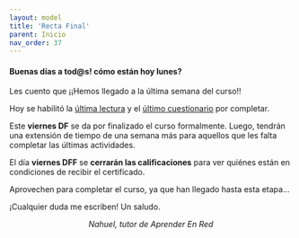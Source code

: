 ```yaml
---
layout: model
title: 'Recta Final'
parent: Inicio
nav_order: 37
---
```


<h4>Buenas días a tod@s! cómo están hoy lunes?</h4>
<p>Les cuento que ¡¡Hemos llegado a la última semana del curso!!</p>
<p>Hoy se habilitó la <a href="" target="_blank" rel="noreferrer noopener">última lectura</a> y el <a href="" target="_blank" rel="noreferrer noopener">último cuestionario</a> por completar.</p>
<p>Este <b>viernes DF</b> se da por finalizado el curso formalmente. Luego, tendrán una extensión de tiempo de una semana más para aquellos que les falta completar las últimas actividades. </p>
<p>El día <b>viernes DFF</b> se <b>cerrarán las calificaciones</b> para ver quiénes están en condiciones de recibir el certificado.</p>
<p>Aprovechen para completar el curso, ya que han llegado hasta esta etapa...</p>
<p>¡Cualquier duda me escriben! Un saludo.</p>
<p style="text-align:center;"><i>Nahuel, tutor de Aprender En Red</i></p>
